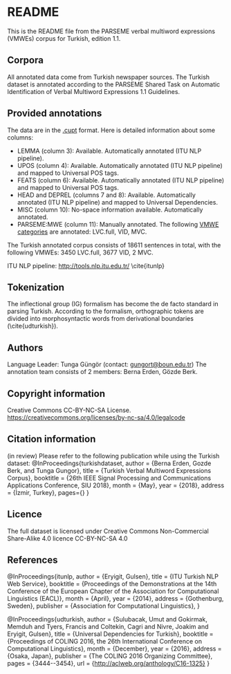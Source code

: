 README
======
This is the README file from the PARSEME verbal multiword expressions (VMWEs) corpus for Turkish, edition 1.1.


Corpora
-------
All annotated data come from Turkish newspaper sources. The Turkish dataset is annotated according to the PARSEME Shared Task on Automatic Identification of Verbal Multiword Expressions 1.1 Guidelines.


Provided annotations
--------------------
The data are in the [.cupt](http://multiword.sourceforge.net/cupt-format) format. Here is detailed information about some columns:

* LEMMA (column 3): Available. Automatically annotated (ITU NLP pipeline).
* UPOS (column 4): Available. Automatically annotated (ITU NLP pipeline) and mapped to Universal POS tags.
* FEATS (column 6): Available. Automatically annotated (ITU NLP pipeline) and mapped to Universal POS tags.
* HEAD and DEPREL (columns 7 and 8): Available. Automatically annotated (ITU NLP pipeline) and mapped to Universal Dependencies.
* MISC (column 10): No-space information available. Automatically annotated.
* PARSEME:MWE (column 11): Manually annotated. The following [VMWE categories](http://parsemefr.lif.univ-mrs.fr/parseme-st-guidelines/1.1/?page=030_Categories_of_VMWEs) are annotated: LVC.full, VID, MVC.

The Turkish annotated corpus consists of 18611 sentences in total, with the following VMWEs: 3450 LVC.full, 3677 VID, 2 MVC.

ITU NLP pipeline:
http://tools.nlp.itu.edu.tr/
\cite{itunlp}


Tokenization 
------------
The inflectional group (IG) formalism  has become the de facto standard in parsing Turkish. According to the formalism, orthographic tokens are divided into morphosyntactic words from derivational boundaries (\cite{udturkish}).


Authors
-------
Language Leader: Tunga Güngör (contact: gungort@boun.edu.tr)
The annotation team consists of 2 members: Berna Erden, Gözde Berk.


Copyright information
---------------------
Creative Commons  CC-BY-NC-SA License.
https://creativecommons.org/licenses/by-nc-sa/4.0/legalcode


Citation information
--------------------
(in review)
Please refer to the following publication while using the Turkish dataset:
@InProceedings{turkishdataset,
  author = {Berna Erden, Gozde Berk, and Tunga Gungor},
  title = {Turkish Verbal Multiword Expressions Corpus},
  booktitle = {26th IEEE Signal Processing and Communications Applications Conference, SIU 2018},
  month = {May},
  year = {2018},
  address = {İzmir, Turkey},
  pages={}
}


Licence
-------
The full dataset is licensed under Creative Commons Non-Commercial Share-Alike 4.0 licence CC-BY-NC-SA 4.0


References
----------
@InProceedings{itunlp,
  author = {Eryigit, Gulsen},
  title = {ITU Turkish NLP Web Service},
  booktitle = {Proceedings of the Demonstrations at the 14th Conference of the European Chapter of the Association for Computational Linguistics (EACL)},
  month = {April},
  year = {2014},
  address = {Gothenburg, Sweden},
  publisher = {Association for Computational Linguistics},
}

@InProceedings{udturkish,
  author    = {Sulubacak, Umut  and  Gokirmak, Memduh  and  Tyers, Francis  and  Coltekin, Cagri  and  Nivre, Joakim  and  Eryigit, Gulsen},
  title     = {Universal Dependencies for Turkish},
  booktitle = {Proceedings of COLING 2016, the 26th International Conference on Computational Linguistics},
  month     = {December},
  year      = {2016},
  address   = {Osaka, Japan},
  publisher = {The COLING 2016 Organizing Committee},
  pages     = {3444--3454},
  url       = {http://aclweb.org/anthology/C16-1325}
}
